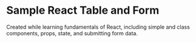 # Sample React Table and Form

Created while learning fundamentals of React, including simple and class components, props, state, and submitting form data.